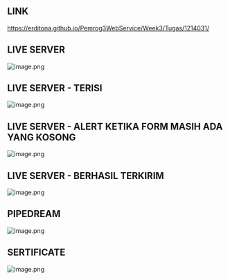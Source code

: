 ## LINK

https://erditona.github.io/Pemrog3WebService/Week3/Tugas/1214031/

## LIVE SERVER

![image.png](https://github.com/erditona/Pemrog3WebService/blob/main/Week3/Tugas/1214031/ss/live-server(1).png)

## LIVE SERVER - TERISI

![image.png](https://github.com/erditona/Pemrog3WebService/blob/main/Week3/Tugas/1214031/ss/live-server(3).png)

## LIVE SERVER - ALERT KETIKA FORM MASIH ADA YANG KOSONG

![image.png](https://github.com/erditona/Pemrog3WebService/blob/main/Week3/Tugas/1214031/ss/live-server(2).png)

## LIVE SERVER - BERHASIL TERKIRIM

![image.png](https://github.com/erditona/Pemrog3WebService/blob/main/Week3/Tugas/1214031/ss/live-server(4).png)

## PIPEDREAM

![image.png](https://github.com/erditona/Pemrog3WebService/blob/main/Week3/Tugas/1214031/ss/Pipedream.png)

## SERTIFICATE

![image.png](https://github.com/erditona/Pemrog3WebService/blob/main/Week3/Tugas/1214031/ss/Certificate.png)
